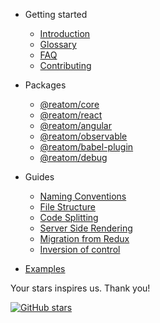 - Getting started

  - [Introduction](/)
  - [Glossary](/glossary.md)
  - [FAQ](/faq.md)
  - [Contributing](/contributing.md)

- Packages

  - [@reatom/core](/packages/core.md)
  - [@reatom/react](/packages/react.md)
  - [@reatom/angular](/packages/angular.md)
  - [@reatom/observable](/packages/observable.md)
  - [@reatom/babel-plugin](/packages/babel-plugin.md)
  - [@reatom/debug](/packages/debug.md)

- Guides
  - [Naming Conventions](/guides/naming-conventions.md)
  - [File Structure](/guides/file-structure.md)
  - [Code Splitting](/guides/code-splitting.md)
  - [Server Side Rendering](/guides/server-side-rendering.md)
  - [Migration from Redux](/guides/migration-from-redux.md)
  - [Inversion of control](/guides/IoC.md)

* [Examples](/examples.md)

<div class='stars'>

<div class='stars__message'>
Your stars inspires us. Thank you!
</div>

<div class='stars__button'>

[![GitHub stars](https://img.shields.io/github/stars/artalar/reatom?label=Add%20star&style=social)](https://github.com/artalar/reatom)

</div>

</div>
